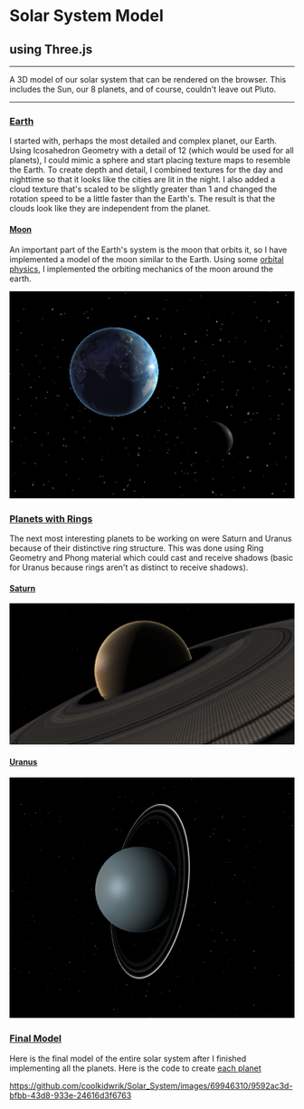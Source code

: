 # Solar System Model
## using Three.js
****
A 3D model of our solar system that can be rendered on the browser. This includes the Sun, our 8 planets, and of course, couldn't leave out Pluto.

***
<h3>
  <ins>Earth</ins>
</h3>


I started with, perhaps the most detailed and complex planet, our Earth. Using Icosahedron Geometry with a detail of 12 (which would be used for all planets), I could mimic a sphere and start placing texture maps to resemble the Earth. To create depth and detail, I combined textures for the day and nighttime so that it looks like the cities are lit in the night. I also added a cloud texture that's scaled to be slightly greater than 1 and changed the rotation speed to be a little faster than the Earth's. The result is that the clouds look like they are independent from the planet. 

<h4>
  <ins>Moon</ins>
</h4>
An important part of the Earth's system is the moon that orbits it, so I have implemented a model of the moon similar to the Earth. 
Using some <a href = "./utilities/getOrbitalPosition.js"> orbital physics</a>, I implemented the orbiting mechanics of the moon around the earth.

![Earth and Moon model](./images/earth_moon.png)

<h3>
  <ins>Planets with Rings</ins>
</h3>

The next most interesting planets to be working on were Saturn and Uranus because of their distinctive ring structure. This was done using Ring Geometry and Phong material which could cast and receive shadows (basic for Uranus because rings aren't as distinct to receive shadows).

<h4>
  <ins>Saturn</ins>
</h4>

![Saturn model](./images/Saturn.png)

<h4>
  <ins>Uranus</ins>
</h4>

![Uranus model](./images/Uranus.png)


<h3>
  <ins>Final Model</ins>
</h3>

Here is the final model of the entire solar system after I finished implementing all the planets. Here is the code to create <a href = "./utilities/planetBuilders">each planet</a>

https://github.com/coolkidwrik/Solar_System/images/69946310/9592ac3d-bfbb-43d8-933e-24616d3f6763

